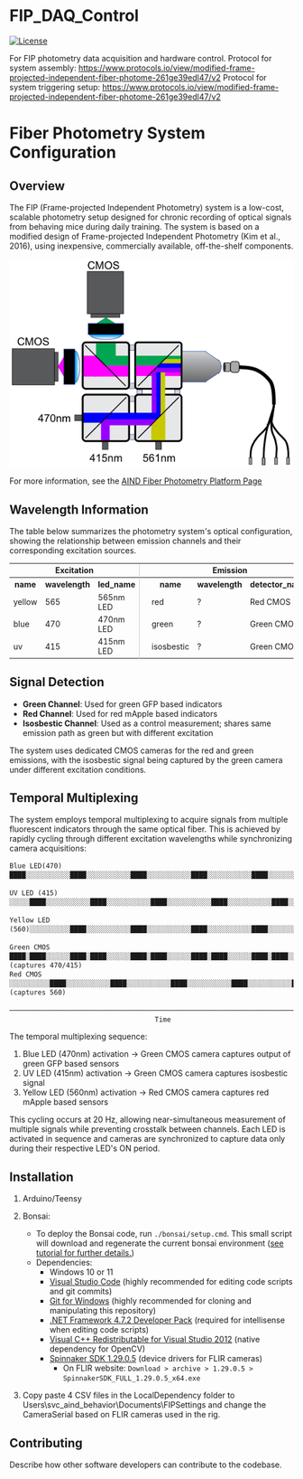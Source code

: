 # FIP_DAQ_Control

[![License](https://img.shields.io/badge/license-MIT-brightgreen)](LICENSE)

For FIP photometry data acquisition and hardware control.
Protocol for system assembly: https://www.protocols.io/view/modified-frame-projected-independent-fiber-photome-261ge39edl47/v2
Protocol for system triggering setup: https://www.protocols.io/view/modified-frame-projected-independent-fiber-photome-261ge39edl47/v2

# Fiber Photometry System Configuration

## Overview

The FIP (Frame-projected Independent Photometry) system is a low-cost, scalable photometry setup designed for chronic recording of optical signals from behaving mice during daily training. The system is based on a modified design of Frame-projected Independent Photometry (Kim et al., 2016), using inexpensive, commercially available, off-the-shelf components.

![FIP System Light Path](assets/images/fip_light_path.png)

For more information, see the [AIND Fiber Photometry Platform Page](https://www.allenneuraldynamics.org/platforms/fiber-photometry)

## Wavelength Information

The table below summarizes the photometry system's optical configuration, showing the relationship between emission channels and their corresponding excitation sources.

<table>
  <tr>
    <th colspan="3">Excitation</th>
    <th style="border-left: 1px solid #ccc;"></th>
    <th colspan="3">Emission</th>
  </tr>
  <tr>
    <th>name</th>
    <th>wavelength</th>
    <th>led_name</th>
    <th style="border-left: 1px solid #ccc;"></th>
    <th>name</th>
    <th>wavelength</th>
    <th>detector_name</th>
  </tr>
  <tr>
    <td>yellow</td>
    <td>565</td>
    <td>565nm LED</td>
    <td style="border-left: 1px solid #ccc;"></td>
    <td>red</td>
    <td>?</td>
    <td>Red CMOS</td>
  </tr>
  <tr>
    <td>blue</td>
    <td>470</td>
    <td>470nm LED</td>
    <td style="border-left: 1px solid #ccc;"></td>
    <td>green</td>
    <td>?</td>
    <td>Green CMOS</td>
  </tr>
  <tr>
    <td>uv</td>
    <td>415</td>
    <td>415nm LED</td>
    <td style="border-left: 1px solid #ccc;"></td>
    <td>isosbestic</td>
    <td>?</td>
    <td>Green CMOS</td>
  </tr>
</table>

## Signal Detection

- **Green Channel**: Used for green GFP based indicators
- **Red Channel**: Used for red mApple based indicators
- **Isosbestic Channel**: Used as a control measurement; shares same emission path as green but with different excitation

The system uses dedicated CMOS cameras for the red and green emissions, with the isosbestic signal being captured by the green camera under different excitation conditions.

## Temporal Multiplexing

The system employs temporal multiplexing to acquire signals from multiple fluorescent indicators through the same optical fiber. This is achieved by rapidly cycling through different excitation wavelengths while synchronizing camera acquisitions:

```
Blue LED(470)   ████░░░░░░░░░░░████░░░░░░░░░░░████░░░░░░░░░░░████░░░░░░░░░░░████░░░░░░░░░░░

UV LED (415)    ░░░░░████░░░░░░░░░░░████░░░░░░░░░░░████░░░░░░░░░░░████░░░░░░░░░░░████░░░░░░

Yellow LED (560)░░░░░░░░░░████░░░░░░░░░░░████░░░░░░░░░░░████░░░░░░░░░░░████░░░░░░░░░░░████░

Green CMOS      ████░████░░░░░░████░████░░░░░░████░████░░░░░░████░████░░░░░░████░████░░░░░░  (captures 470/415)
Red CMOS        ░░░░░░░░░░████░░░░░░░░░░░████░░░░░░░░░░░████░░░░░░░░░░░████░░░░░░░░░░░████░  (captures 560)
                ───────────────────────────────────────────────────────────────────────────►
                                    Time
```

The temporal multiplexing sequence:
1. Blue LED (470nm) activation -> Green CMOS camera captures output of green GFP based sensors
2. UV LED (415nm) activation -> Green CMOS camera captures isosbestic signal
3. Yellow LED (560nm) activation -> Red CMOS camera captures red mApple based sensors

This cycling occurs at 20 Hz, allowing near-simultaneous measurement of multiple signals while preventing crosstalk between channels. Each LED is activated in sequence and cameras are synchronized to capture data only during their respective LED's ON period.

## Installation
1. Arduino/Teensy
2. Bonsai:
	- To deploy the Bonsai code, run `./bonsai/setup.cmd`. This small script will download and regenerate the current bonsai environment ([see tutorial for further details.](https://bonsai-rx.org/docs/articles/environments.html))
	- Dependencies:
		- Windows 10 or 11
		- [Visual Studio Code](https://code.visualstudio.com/) (highly recommended for editing code scripts and git commits)
		- [Git for Windows](https://gitforwindows.org/) (highly recommended for cloning and manipulating this repository)
		- [.NET Framework 4.7.2 Developer Pack](https://dotnet.microsoft.com/download/dotnet-framework/thank-you/net472-developer-pack-offline-installer) (required for intellisense when editing code scripts)
		- [Visual C++ Redistributable for Visual Studio 2012](https://www.microsoft.com/en-us/download/details.aspx?id=30679) (native dependency for OpenCV)
		- [Spinnaker SDK 1.29.0.5](https://www.flir.co.uk/support/products/spinnaker-sdk/#Downloads) (device drivers for FLIR cameras)
		  - On FLIR website: `Download > archive > 1.29.0.5 > SpinnakerSDK_FULL_1.29.0.5_x64.exe`

3. Copy paste 4 CSV files in the LocalDependency folder to Users\svc_aind_behavior\Documents\FIPSettings and change the CameraSerial based on FLIR cameras used in the rig.

## Contributing
Describe how other software developers can contribute to the codebase.

